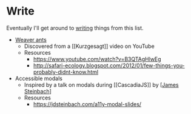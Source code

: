 # Write

Eventually I'll get around to [writing](https://anthonymorris.dev/words) things from this list.

- [Weaver ants](https://anthonymorris.dev/til/weaver-ants)
  - Discovered from a [[Kurzgesagt]] video on YouTube
  - Resources
    - https://www.youtube.com/watch?v=B3QTAgHlwEg
    - http://safari-ecology.blogspot.com/2012/01/few-things-you-probably-didnt-know.html
- Accessible modals
  - Inspired by a talk on modals during [[CascadiaJS]] by [[James Steinbach]]
  - Resources
    - https://jdsteinbach.com/a11y-modal-slides/

[//begin]: # "Autogenerated link references for markdown compatibility"
[James Steinbach]: james-steinbach "James Steinbach"
[//end]: # "Autogenerated link references"
